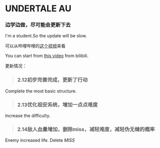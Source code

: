 # UNDERTALE AU  
### 边学边做，尽可能会更新下去      

I'm a student.So the update will be slow.
   
可以从哔哩哔哩的[这个视频](https://www.bilibili.com/video/BV1uN411d74z)来看  

You can start from [this video](https://www.bilibili.com/video/BV1uN411d74z) from bilibili.  

更新情况：  
> ### 2.12初步完善完成，更新了行动  
Complete the most basic structure.
> ### 2.13优化祖安系统，增加**一点点**难度  
Increase the difficulty.
> ### 2.14敌人血量增加，删除miss，减轻难度，减轻伪无缝的概率  
Enemy increased life. Delete *MISS*

